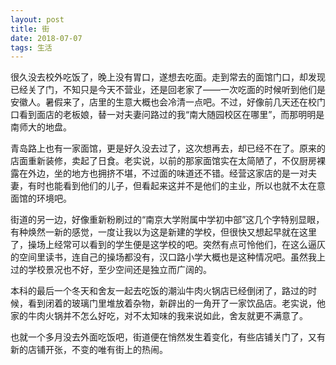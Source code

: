 ```yaml
---
layout: post
title: 街
date: 2018-07-07
tags: 生活
---
```


很久没去校外吃饭了，晚上没有胃口，遂想去吃面。走到常去的面馆门口，却发现已经关了门，不知只是今天不营业，还是回老家了——一次吃面的时候听到他们是安徽人。暑假来了，店里的生意大概也会冷清一点吧。不过，好像前几天还在校门口看到面店的老板娘，替一对夫妻问路过的我“南大随园校区在哪里”，而那明明是南师大的地盘。

青岛路上也有一家面馆，更是好久没去过了，这次想再去，却已经不在了。原来的店面重新装修，卖起了日食。老实说，以前的那家面馆实在太简陋了，不仅厨房裸露在外边，坐的地方也拥挤不堪，不过面的味道还不错。经营这家店的是一对夫妻，有时也能看到他们的儿子，但看起来这并不是他们的主业，所以也就不太在意面馆的环境吧。

街道的另一边，好像重新粉刷过的“南京大学附属中学初中部”这几个字特别显眼，有种焕然一新的感觉，一度让我以为这是新建的学校，但很快又想起早就在这里了，操场上经常可以看到的学生便是这学校的吧。突然有点可怜他们，在这么逼仄的空间里读书，连自己的操场都没有，汉口路小学大概也是这种情况吧。虽然我上过的学校景况也不好，至少空间还是独立而广阔的。

本科的最后一个冬天和舍友一起去吃饭的潮汕牛肉火锅店已经倒闭了，路过的时候，看到闭着的玻璃门里堆放着杂物，新辟出的一角开了一家饮品店。老实说，他家的牛肉火锅并不怎么好吃，对不太知味的我来说如此，舍友就更不满意了。

也就一个多月没去外面吃饭吧，街道便在悄然发生着变化，有些店铺关门了，又有新的店铺开张，不变的唯有街上的热闹。